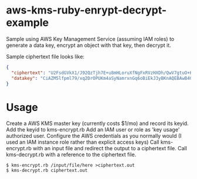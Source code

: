 aws-kms-ruby-enrypt-decrypt-example
===================================

Sample using AWS Key Management Service (assuming IAM roles) to generate a data key, encrypt an object with that key, 
then decrypt it.

Sample ciphertext file looks like:
```JSON
{
  "ciphertext": "U2FsdGVkX1/J92QzTjh7E+u8mHLoruXfNgFxRVzHXDh/QwV7gtuO+KODk8aZ\ng2jktXbHnY1V1YcH1g6whGZgAPUksG2VGvKLBNKXbFbigPRd6JUSNhLUkbho\nCKWS7vmH1om15ZGjqMEqhNKvCJN1bUTfb6cbyxDdYhe0nUIKNlbl1v5KRHOp\nyoeBLIHlrdGe/KhjAWrbtehTLYdlbfWLxWcprxekB0jhGHBb0QGOgqRmuWq1\npDJJjkeQZlWcT9Q4lBU1CXMxFdibE3DzuWtMsFXTZIN3CPNphZ0TIs+xxh5A\nwGaoZd3STjyAISenK8L4YK22HnM7nb9TfdPK77gYgWM51HI65cNB/XIPm4fs\nDQUU8ZV0dhSGwD65+Mw9ZsbXjemwFDyoI4r16Luu0KEBRBVZS99BZwlXrI72\n1LwI1s3/8lddfGGyrfyQf7biXsulVtx6llCwZOId4HxvjwOIo+9FG7t0dndA\n8vZ//ZdCNvLMDiAxnVL/2uL15wXU+L9uxl+NJgJP9OshmujN0u/zMFa0pk8+\nl8Yu9nB62rf+tk8m8JcpgPrwkOMUkQxz9OPzUYLaSNglwtOGkjHZ1iAipdCg\nAyw5pIUCRH1EBT9T5enOFz8N5Lus4BPjcL2nE9kmTL3OnN/TjSNY1hnYjC+p\nhb8k9Qe18MmyysuQfF1oYZLq6RIVtXgD73y4wWBVWvcUXVidZDMOQjp6bRKa\noqoQzRglTuNP+vhgTYN1R7s9D46fVLRTqvlDeKmwuG5GZ59ZsFoaz6rAhzCy\nYJnmFpOC6Q==\n",
  "datakey": "CiAZM5lfpml79/xq2DrOPUKm4aSyNamrxnGq6oBiEkJ3yBKnAQEBAwB4GTOZX6Zpe/f8atg6zj1CpuGksjWpq8ZxquqAYhJCd8gAAAB+MHwGCSqGSIb3DQEHBqBvMG0CAQAwaAYJKoZIhvcNAQcBMB4GCWCGSAFlAwQBLjARBAxDH8IEyvf8fr3qtQYCARCAO7elZFDPuqPXJzjP5iciFabj5820Q6ZTdnZvdWyCZMhRyx0qQtoQL7tDVVMGH3yrlNY909grcx1nERWe"
}
```

Usage
===================================
Create a AWS KMS master key (currently costs $1/mo) and record its keyid. 
Add the keyid to kms-encrypt.rb
Add an IAM user or role as 'key usage' authorized user.
Configure the AWS credentials as you normally would (I used an IAM instance role rather than explicit access keys)
Call kms-encrypt.rb with an input file and redirect the output to a ciphertext file.
Call kms-decrypt.rb with a reference to the ciphertext file.
``` 
$ kms-encrypt.rb /input/file/here >ciphertext.out
$ kms-decrypt.rb ciphertext.out
```

